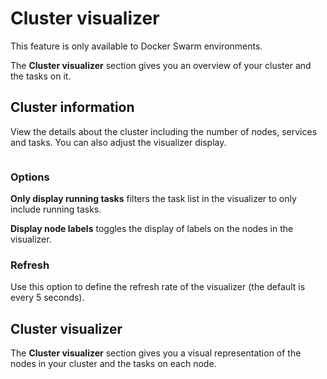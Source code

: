 # Cluster visualizer


This feature is only available to Docker Swarm environments.


The **Cluster visualizer** section gives you an overview of your cluster and the tasks on it.

## Cluster information

View the details about the cluster including the number of nodes, services and tasks. You can also adjust the visualizer display.

<figure><img src="../../../.gitbook/assets/2.15-docker_swarm_cluster_visualizer.png" alt=""><figcaption></figcaption></figure>

### Options

**Only display running tasks** filters the task list in the visualizer to only include running tasks.&#x20;

**Display node labels** toggles the display of labels on the nodes in the visualizer.

### Refresh

Use this option to define the refresh rate of the visualizer (the default is every 5 seconds).

## Cluster visualizer

The **Cluster visualizer** section gives you a visual representation of the nodes in your cluster and the tasks on each node.&#x20;

<figure><img src="../../../.gitbook/assets/2.15-docker_swarm_cluster_info.png" alt=""><figcaption></figcaption></figure>

